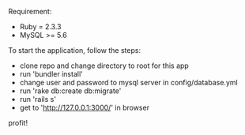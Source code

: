 Requirement:

- Ruby = 2.3.3
- MySQL >= 5.6


To start the application, follow the steps:
- clone repo and change directory to root for this app
- run 'bundler install'
- change user and password to mysql server in config/database.yml
- run 'rake db:create db:migrate'
- run 'rails s'
- get to 'http://127.0.0.1:3000/' in browser

profit!